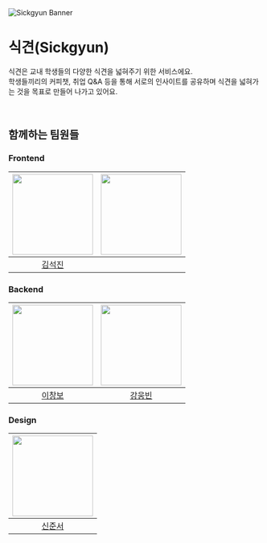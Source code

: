<img src="https://github.com/sickgyun/sickgyun-client/raw/main/assets/sickgyun_banner.png" alt="Sickgyun Banner">

# 식견(Sickgyun)

식견은 교내 학생들의 다양한 식견을 넓혀주기 위한 서비스에요.<br/>
학생들끼리의 커피챗, 취업 Q&A 등을 통해 서로의 인사이트를 공유하며 식견을 넓혀가는 것을 목표로 만들어 나가고 있어요.

<br>

## 함께하는 팀원들
### Frontend
|<img src="https://avatars.githubusercontent.com/u/102217654?v=4" width="160">|<img src="https://avatars.githubusercontent.com/u/102288397?v=4" width="160">|
|:-:|:-:|
|[김석진](https://github.com/SEOKKAMONI)|

### Backend
|<img src="https://avatars.githubusercontent.com/u/101192100?v=4" width="160">|<img src="https://avatars.githubusercontent.com/u/95995962?v=4" width="160">|
|:-:|:-:|
|[이창보](https://github.com/jacobhboy)|[강웅빈](https://github.com/Woongbin06)|

### Design
|<img src="https://avatars.githubusercontent.com/u/102123549?v=4" width="160">|
|:-:|
|[신준서](https://github.com/qodldks)|
